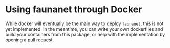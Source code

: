 # Using faunanet through Docker 
While docker will eventually be the main way to deploy `faunanet`, this is not yet implemented. In the meantime, you can write your own dockerfiles and build your containers from this package, or help with the implementation by opening a pull request. 